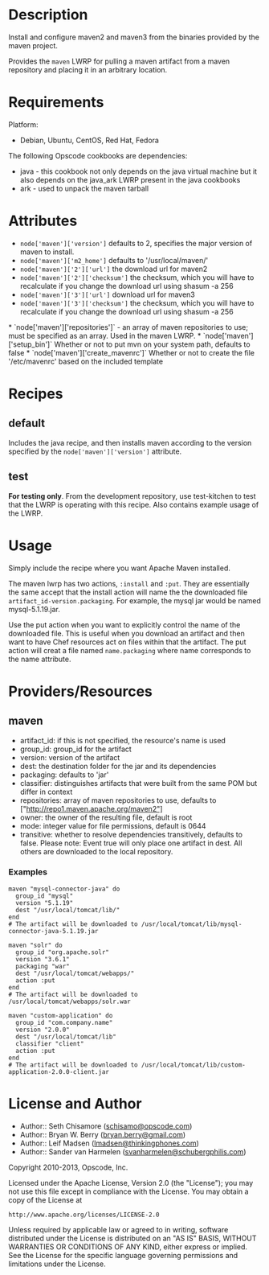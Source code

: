 Description
===========

Install and configure maven2 and maven3 from the binaries provided by
the maven project.

Provides the `maven` LWRP for pulling a maven artifact from a maven
repository and placing it in an arbitrary location.

Requirements
============

Platform:

* Debian, Ubuntu, CentOS, Red Hat, Fedora

The following Opscode cookbooks are dependencies:

* java - this cookbook not only depends on the java virtual machine
  but it also depends on the java_ark LWRP present in the java cookbooks
* ark - used to unpack the maven tarball

Attributes
==========

* `node['maven']['version']`  defaults to 2, specifies the major
  version of maven to install.
* `node['maven']['m2_home']`  defaults to  '/usr/local/maven/'
* `node['maven']['2']['url']`  the download url for maven2
* `node['maven']['2']['checksum']`  the checksum, which you will have
 to recalculate if you change the download url using shasum -a 256 <file>
* `node['maven']['3']['url']` download url for maven3
* `node['maven']['3']['checksum']` the checksum, which you will have
 to recalculate if you change the download url using shasum -a 256
 <file>
* `node['maven']['repositories']` - an array of maven repositories to
  use; must be specified as an array. Used in the maven LWRP.
* `node['maven']['setup_bin']` Whether or not to put mvn on your
 system path, defaults to false
 * `node['maven']['create_mavenrc']` Whether or not to create the file
 '/etc/mavenrc' based on the included template

Recipes
=======

## default

Includes the java recipe, and then installs maven according to the
version specified by the `node['maven']['version']` attribute.

## test

**For testing only**. From the development repository, use test-kitchen to
test that the LWRP is operating with this recipe. Also contains
example usage of the LWRP.

Usage
=====

Simply include the recipe where you want Apache Maven installed.

The maven lwrp has two actions, `:install` and `:put`. They are
essentially the same accept that the install action will name the the
downloaded file `artifact_id-version.packaging`. For example, the
mysql jar would be named mysql-5.1.19.jar.

Use the put action when you want to explicitly control the name of the
downloaded file. This is useful when you download an artifact and then
want to have Chef resources act on files within that the artifact. The
put action will creat a file named `name.packaging` where name
corresponds to the name attribute.

Providers/Resources
===================

## maven

* artifact_id: if this is not specified, the resource's name is used
* group_id: group_id for the artifact
* version: version of the artifact
* dest: the destination folder for the jar and its dependencies
* packaging: defaults to 'jar'
* classifier: distinguishes artifacts that were built from the same POM but differ in context
* repositories: array of maven repositories to use, defaults to
 ["http://repo1.maven.apache.org/maven2"]
* owner: the owner of the resulting file, default is root
* mode: integer value for file permissions, default is 0644
* transitive: whether to resolve dependencies transitively, defaults to false. Please note: Event true will only place one artifact in dest. All others are downloaded to the local repository.

### Examples

    maven "mysql-connector-java" do
      group_id "mysql"
      version "5.1.19"
      dest "/usr/local/tomcat/lib/"
    end
    # The artifact will be downloaded to /usr/local/tomcat/lib/mysql-connector-java-5.1.19.jar

    maven "solr" do
      group_id "org.apache.solr"
      version "3.6.1"
      packaging "war"
      dest "/usr/local/tomcat/webapps/"
      action :put
    end
    # The artifact will be downloaded to /usr/local/tomcat/webapps/solr.war

    maven "custom-application" do
      group_id "com.company.name"
      version "2.0.0"
      dest "/usr/local/tomcat/lib"
      classifier "client"
      action :put
    end
    # The artifact will be downloaded to /usr/local/tomcat/lib/custom-application-2.0.0-client.jar

License and Author
==================

- Author:: Seth Chisamore (<schisamo@opscode.com>)
- Author:: Bryan W. Berry (<bryan.berry@gmail.com>)
- Author:: Leif Madsen (<lmadsen@thinkingphones.com>)
- Author:: Sander van Harmelen (<svanharmelen@schubergphilis.com>)

Copyright 2010-2013, Opscode, Inc.

Licensed under the Apache License, Version 2.0 (the "License");
you may not use this file except in compliance with the License.
You may obtain a copy of the License at

    http://www.apache.org/licenses/LICENSE-2.0

Unless required by applicable law or agreed to in writing, software
distributed under the License is distributed on an "AS IS" BASIS,
WITHOUT WARRANTIES OR CONDITIONS OF ANY KIND, either express or implied.
See the License for the specific language governing permissions and
limitations under the License.
